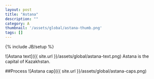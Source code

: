 ```yaml
---
layout: post
title: "Astana"
description: ""
category: A
thumbnail: '/assets/global/astana-thumb.png'
tags: []
---
```

{% include JB/setup %}

![Astana text]({{ site.url }}/assets/global/astana-text.png)
Astana is the capital of Kazakhstan.

##Process
![Astana cap]({{ site.url }}/assets/global/astana-caps.png)